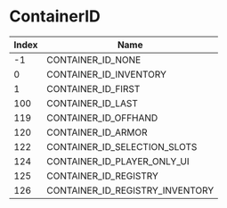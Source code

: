 # ContainerID

Index | Name
--- | ---
-1 | CONTAINER_ID_NONE
0 | CONTAINER_ID_INVENTORY
1 | CONTAINER_ID_FIRST
100 | CONTAINER_ID_LAST
119 | CONTAINER_ID_OFFHAND
120 | CONTAINER_ID_ARMOR
122 | CONTAINER_ID_SELECTION_SLOTS
124 | CONTAINER_ID_PLAYER_ONLY_UI
125 | CONTAINER_ID_REGISTRY
126 | CONTAINER_ID_REGISTRY_INVENTORY